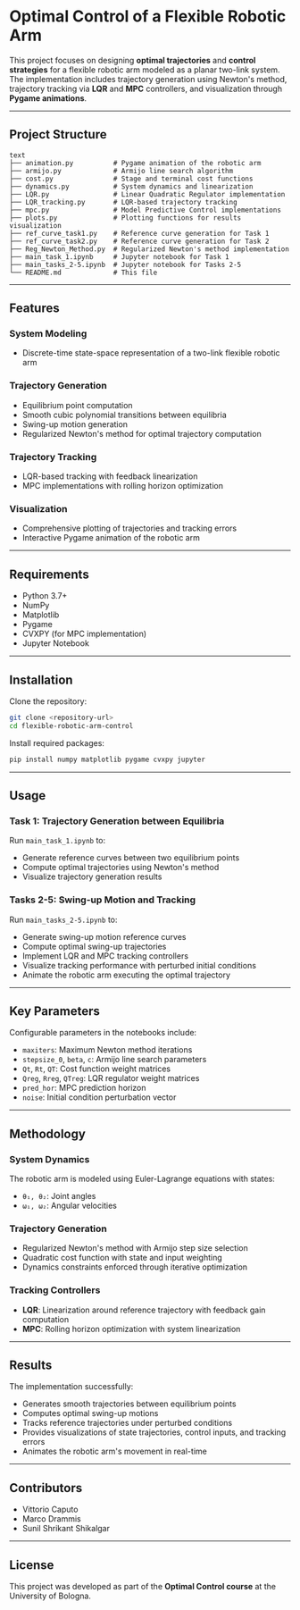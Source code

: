 # Optimal Control of a Flexible Robotic Arm

This project focuses on designing **optimal trajectories** and **control strategies** for a flexible robotic arm modeled as a planar two-link system. The implementation includes trajectory generation using Newton's method, trajectory tracking via **LQR** and **MPC** controllers, and visualization through **Pygame animations**.

---

## Project Structure

```
text
├── animation.py          # Pygame animation of the robotic arm
├── armijo.py             # Armijo line search algorithm
├── cost.py               # Stage and terminal cost functions
├── dynamics.py           # System dynamics and linearization
├── LQR.py                # Linear Quadratic Regulator implementation
├── LQR_tracking.py       # LQR-based trajectory tracking
├── mpc.py                # Model Predictive Control implementations
├── plots.py              # Plotting functions for results visualization
├── ref_curve_task1.py    # Reference curve generation for Task 1
├── ref_curve_task2.py    # Reference curve generation for Task 2
├── Reg_Newton_Method.py  # Regularized Newton's method implementation
├── main_task_1.ipynb     # Jupyter notebook for Task 1
├── main_tasks_2-5.ipynb  # Jupyter notebook for Tasks 2-5
└── README.md             # This file
```

---

## Features

### System Modeling

* Discrete-time state-space representation of a two-link flexible robotic arm

### Trajectory Generation

* Equilibrium point computation
* Smooth cubic polynomial transitions between equilibria
* Swing-up motion generation
* Regularized Newton's method for optimal trajectory computation

### Trajectory Tracking

* LQR-based tracking with feedback linearization
* MPC implementations with rolling horizon optimization

### Visualization

* Comprehensive plotting of trajectories and tracking errors
* Interactive Pygame animation of the robotic arm

---

## Requirements

* Python 3.7+
* NumPy
* Matplotlib
* Pygame
* CVXPY (for MPC implementation)
* Jupyter Notebook

---

## Installation

Clone the repository:

```bash
git clone <repository-url>
cd flexible-robotic-arm-control
```

Install required packages:

```bash
pip install numpy matplotlib pygame cvxpy jupyter
```

---

## Usage

### Task 1: Trajectory Generation between Equilibria

Run `main_task_1.ipynb` to:

* Generate reference curves between two equilibrium points
* Compute optimal trajectories using Newton's method
* Visualize trajectory generation results

### Tasks 2-5: Swing-up Motion and Tracking

Run `main_tasks_2-5.ipynb` to:

* Generate swing-up motion reference curves
* Compute optimal swing-up trajectories
* Implement LQR and MPC tracking controllers
* Visualize tracking performance with perturbed initial conditions
* Animate the robotic arm executing the optimal trajectory

---

## Key Parameters

Configurable parameters in the notebooks include:

* `maxiters`: Maximum Newton method iterations
* `stepsize_0`, `beta`, `c`: Armijo line search parameters
* `Qt`, `Rt`, `QT`: Cost function weight matrices
* `Qreg`, `Rreg`, `QTreg`: LQR regulator weight matrices
* `pred_hor`: MPC prediction horizon
* `noise`: Initial condition perturbation vector

---

## Methodology

### System Dynamics

The robotic arm is modeled using Euler-Lagrange equations with states:

* `θ₁, θ₂`: Joint angles
* `ω₁, ω₂`: Angular velocities

### Trajectory Generation

* Regularized Newton's method with Armijo step size selection
* Quadratic cost function with state and input weighting
* Dynamics constraints enforced through iterative optimization

### Tracking Controllers

* **LQR**: Linearization around reference trajectory with feedback gain computation
* **MPC**: Rolling horizon optimization with system linearization

---

## Results

The implementation successfully:

* Generates smooth trajectories between equilibrium points
* Computes optimal swing-up motions
* Tracks reference trajectories under perturbed conditions
* Provides visualizations of state trajectories, control inputs, and tracking errors
* Animates the robotic arm's movement in real-time

---

## Contributors

* Vittorio Caputo
* Marco Drammis
* Sunil Shrikant Shikalgar

---

## License

This project was developed as part of the **Optimal Control course** at the University of Bologna.
